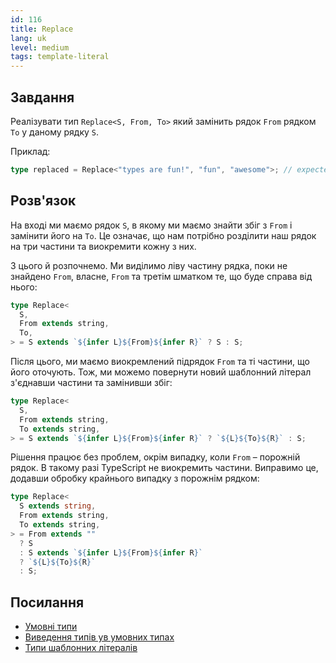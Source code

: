 ```yaml
---
id: 116
title: Replace
lang: uk
level: medium
tags: template-literal
---
```


## Завдання

Реалізувати тип `Replace<S, From, To>` який замінить рядок `From` рядком `To` у
даному рядку `S`.

Приклад:

```ts
type replaced = Replace<"types are fun!", "fun", "awesome">; // expected to be 'types are awesome!'
```

## Розв'язок

На вході ми маємо рядок `S`, в якому ми маємо знайти збіг з `From` і замінити
його на `To`. Це означає, що нам потрібно розділити наш рядок на три частини та
виокремити кожну з них.

З цього й розпочнемо. Ми виділимо ліву частину рядка, поки не знайдено `From`,
власне, `From` та третім шматком те, що буде справа від нього:

```ts
type Replace<
  S,
  From extends string,
  To,
> = S extends `${infer L}${From}${infer R}` ? S : S;
```

Після цього, ми маємо виокремлений підрядок `From` та ті частини, що його
оточують. Тож, ми можемо повернути новий шаблонний літерал з'єднавши частини та
замінивши збіг:

```ts
type Replace<
  S,
  From extends string,
  To extends string,
> = S extends `${infer L}${From}${infer R}` ? `${L}${To}${R}` : S;
```

Рішення працює без проблем, окрім випадку, коли `From` – порожній рядок. В
такому разі TypeScript не виокремить частини. Виправимо це, додавши обробку
крайнього випадку з порожнім рядком:

```ts
type Replace<
  S extends string,
  From extends string,
  To extends string,
> = From extends ""
  ? S
  : S extends `${infer L}${From}${infer R}`
  ? `${L}${To}${R}`
  : S;
```

## Посилання

- [Умовні типи](https://www.typescriptlang.org/docs/handbook/2/conditional-types.html)
- [Виведення типів ув умовних типах](https://www.typescriptlang.org/docs/handbook/2/conditional-types.html#inferring-within-conditional-types)
- [Типи шаблонних літералів](https://www.typescriptlang.org/docs/handbook/release-notes/typescript-4-1.html#template-literal-types)
